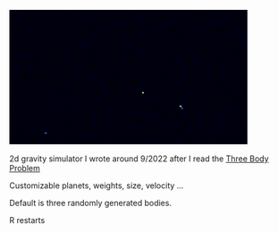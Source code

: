 ![](https://github.com/lwneumann/2dOrbit/blob/main/example.gif)

2d gravity simulator I wrote around 9/2022 after I read the [Three Body Problem](https://en.wikipedia.org/wiki/The_Three-Body_Problem_(novel))

Customizable planets, weights, size, velocity ... 

Default is three randomly generated bodies.

R restarts
